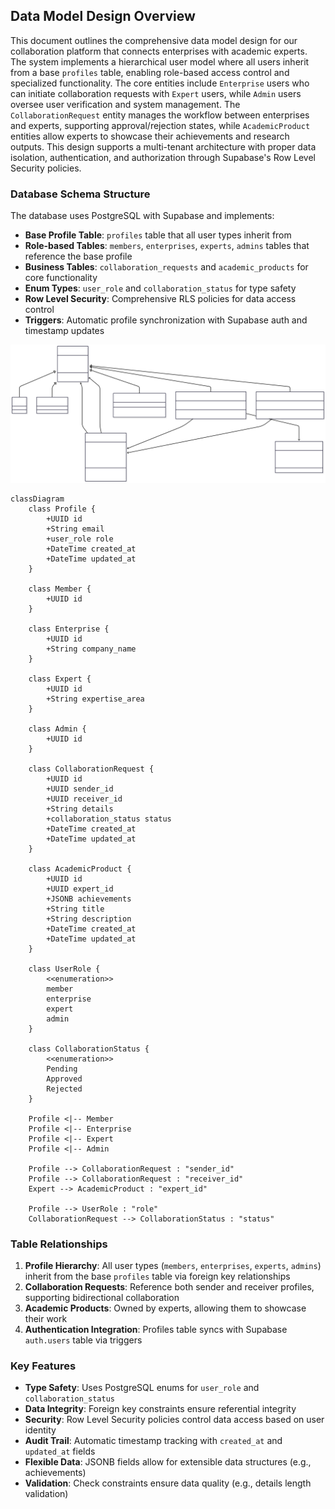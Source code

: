 
## Data Model Design Overview

This document outlines the comprehensive data model design for our collaboration platform that connects enterprises with academic experts. The system implements a hierarchical user model where all users inherit from a base `profiles` table, enabling role-based access control and specialized functionality. The core entities include `Enterprise` users who can initiate collaboration requests with `Expert` users, while `Admin` users oversee user verification and system management. The `CollaborationRequest` entity manages the workflow between enterprises and experts, supporting approval/rejection states, while `AcademicProduct` entities allow experts to showcase their achievements and research outputs. This design supports a multi-tenant architecture with proper data isolation, authentication, and authorization through Supabase's Row Level Security policies.

### Database Schema Structure

The database uses PostgreSQL with Supabase and implements:
- **Base Profile Table**: `profiles` table that all user types inherit from
- **Role-based Tables**: `members`, `enterprises`, `experts`, `admins` tables that reference the base profile
- **Business Tables**: `collaboration_requests` and `academic_products` for core functionality
- **Enum Types**: `user_role` and `collaboration_status` for type safety
- **Row Level Security**: Comprehensive RLS policies for data access control
- **Triggers**: Automatic profile synchronization with Supabase auth and timestamp updates

![1](./imgs/class_diagram.svg)

```
classDiagram
    class Profile {
        +UUID id
        +String email
        +user_role role
        +DateTime created_at
        +DateTime updated_at
    }

    class Member {
        +UUID id
    }

    class Enterprise {
        +UUID id
        +String company_name
    }

    class Expert {
        +UUID id
        +String expertise_area
    }

    class Admin {
        +UUID id
    }

    class CollaborationRequest {
        +UUID id
        +UUID sender_id
        +UUID receiver_id
        +String details
        +collaboration_status status
        +DateTime created_at
        +DateTime updated_at
    }

    class AcademicProduct {
        +UUID id
        +UUID expert_id
        +JSONB achievements
        +String title
        +String description
        +DateTime created_at
        +DateTime updated_at
    }

    class UserRole {
        <<enumeration>>
        member
        enterprise
        expert
        admin
    }

    class CollaborationStatus {
        <<enumeration>>
        Pending
        Approved
        Rejected
    }

    Profile <|-- Member
    Profile <|-- Enterprise
    Profile <|-- Expert
    Profile <|-- Admin

    Profile --> CollaborationRequest : "sender_id"
    Profile --> CollaborationRequest : "receiver_id"
    Expert --> AcademicProduct : "expert_id"

    Profile --> UserRole : "role"
    CollaborationRequest --> CollaborationStatus : "status"
```

### Table Relationships

1. **Profile Hierarchy**: All user types (`members`, `enterprises`, `experts`, `admins`) inherit from the base `profiles` table via foreign key relationships
2. **Collaboration Requests**: Reference both sender and receiver profiles, supporting bidirectional collaboration
3. **Academic Products**: Owned by experts, allowing them to showcase their work
4. **Authentication Integration**: Profiles table syncs with Supabase `auth.users` table via triggers

### Key Features

- **Type Safety**: Uses PostgreSQL enums for `user_role` and `collaboration_status`
- **Data Integrity**: Foreign key constraints ensure referential integrity
- **Security**: Row Level Security policies control data access based on user identity
- **Audit Trail**: Automatic timestamp tracking with `created_at` and `updated_at` fields
- **Flexible Data**: JSONB fields allow for extensible data structures (e.g., achievements)
- **Validation**: Check constraints ensure data quality (e.g., details length validation)